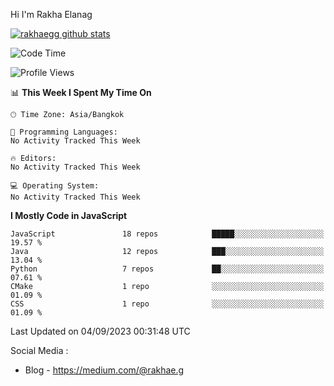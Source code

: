 Hi I'm Rakha Elanag


[![rakhaegg github stats](https://github-readme-stats.vercel.app/api?username=rakhaegg)](https://github.com/rakhaegg/rakhaegg)




<!--START_SECTION:waka-->
![Code Time](http://img.shields.io/badge/Code%20Time-1%2C200%20hrs%2010%20mins-blue)

![Profile Views](http://img.shields.io/badge/Profile%20Views-0-blue)

📊 **This Week I Spent My Time On** 

```text
🕑︎ Time Zone: Asia/Bangkok

💬 Programming Languages: 
No Activity Tracked This Week

🔥 Editors: 
No Activity Tracked This Week

💻 Operating System: 
No Activity Tracked This Week
```

**I Mostly Code in JavaScript** 

```text
JavaScript               18 repos            █████░░░░░░░░░░░░░░░░░░░░   19.57 % 
Java                     12 repos            ███░░░░░░░░░░░░░░░░░░░░░░   13.04 % 
Python                   7 repos             ██░░░░░░░░░░░░░░░░░░░░░░░   07.61 % 
CMake                    1 repo              ░░░░░░░░░░░░░░░░░░░░░░░░░   01.09 % 
CSS                      1 repo              ░░░░░░░░░░░░░░░░░░░░░░░░░   01.09 % 
```




 Last Updated on 04/09/2023 00:31:48 UTC
<!--END_SECTION:waka-->

Social Media : 
- Blog - https://medium.com/@rakhae.g
